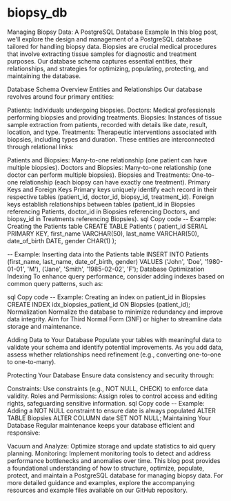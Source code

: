 # biopsy_db
Managing Biopsy Data: A PostgreSQL Database Example
In this blog post, we'll explore the design and management of a PostgreSQL database tailored for handling biopsy data. Biopsies are crucial medical procedures that involve extracting tissue samples for diagnostic and treatment purposes. Our database schema captures essential entities, their relationships, and strategies for optimizing, populating, protecting, and maintaining the database.

Database Schema Overview
Entities and Relationships
Our database revolves around four primary entities:

Patients: Individuals undergoing biopsies.
Doctors: Medical professionals performing biopsies and providing treatments.
Biopsies: Instances of tissue sample extraction from patients, recorded with details like date, result, location, and type.
Treatments: Therapeutic interventions associated with biopsies, including types and duration.
These entities are interconnected through relational links:

Patients and Biopsies: Many-to-one relationship (one patient can have multiple biopsies).
Doctors and Biopsies: Many-to-one relationship (one doctor can perform multiple biopsies).
Biopsies and Treatments: One-to-one relationship (each biopsy can have exactly one treatment).
Primary Keys and Foreign Keys
Primary keys uniquely identify each record in their respective tables (patient_id, doctor_id, biopsy_id, treatment_id).
Foreign keys establish relationships between tables (patient_id in Biopsies referencing Patients, doctor_id in Biopsies referencing Doctors, and biopsy_id in Treatments referencing Biopsies).
sql
Copy code
-- Example: Creating the Patients table
CREATE TABLE Patients (
    patient_id SERIAL PRIMARY KEY,
    first_name VARCHAR(50),
    last_name VARCHAR(50),
    date_of_birth DATE,
    gender CHAR(1)
);

-- Example: Inserting data into the Patients table
INSERT INTO Patients (first_name, last_name, date_of_birth, gender)
VALUES ('John', 'Doe', '1980-01-01', 'M'),
       ('Jane', 'Smith', '1985-02-02', 'F');
Database Optimization
Indexing
To enhance query performance, consider adding indexes based on common query patterns, such as:

sql
Copy code
-- Example: Creating an index on patient_id in Biopsies
CREATE INDEX idx_biopsies_patient_id ON Biopsies (patient_id);
Normalization
Normalize the database to minimize redundancy and improve data integrity. Aim for Third Normal Form (3NF) or higher to streamline data storage and maintenance.

Adding Data to Your Database
Populate your tables with meaningful data to validate your schema and identify potential improvements. As you add data, assess whether relationships need refinement (e.g., converting one-to-one to one-to-many).

Protecting Your Database
Ensure data consistency and security through:

Constraints: Use constraints (e.g., NOT NULL, CHECK) to enforce data validity.
Roles and Permissions: Assign roles to control access and editing rights, safeguarding sensitive information.
sql
Copy code
-- Example: Adding a NOT NULL constraint to ensure date is always populated
ALTER TABLE Biopsies
ALTER COLUMN date SET NOT NULL;
Maintaining Your Database
Regular maintenance keeps your database efficient and responsive:

Vacuum and Analyze: Optimize storage and update statistics to aid query planning.
Monitoring: Implement monitoring tools to detect and address performance bottlenecks and anomalies over time.
This blog post provides a foundational understanding of how to structure, optimize, populate, protect, and maintain a PostgreSQL database for managing biopsy data. For more detailed guidance and examples, explore the accompanying resources and example files available on our GitHub repository.

